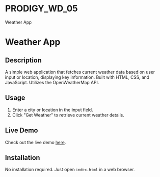 # PRODIGY_WD_05
Weather App

# Weather App

## Description
A simple web application that fetches current weather data based on user input or location, displaying key information. Built with HTML, CSS, and JavaScript. Utilizes the OpenWeatherMap API.

## Usage
1. Enter a city or location in the input field.
2. Click "Get Weather" to retrieve current weather details.

## Live Demo
Check out the live demo [here](https://timepass45.github.io/PRODIGY_WD_05/).

## Installation
No installation required. Just open `index.html` in a web browser.
